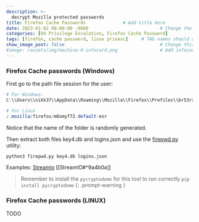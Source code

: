 ```yaml
---
description: >-
  decrypt Mozilla protected passwords
title: Firefox Cache Passwords              # Add title here
date: 2023-01-02 08:00:00 -0600                           # Change the date to match completion date
categories: [04 Privilege Escalation, Firefox Cache Password]                     # Change Templates to Writeup
tags: [firefox, cache password, linux privesc]     # TAG names should always be lowercase; replace template with writeup, and add relevant tags
show_image_post: false                                    # Change this to true
#image: /assets/img/machine-0-infocard.png                # Add infocard image here for post preview image
---
```

### Firefox Cache passwords (Windows)

First go to the path file session for the user:
```powershell
# For Windows:
C:\\Users\\nikk37\\AppData\\Roaming\\Mozilla\\Firefox\\Profiles\\br53rxeg.default-release

# For Linux
/.mozilla/firefox/m6omyf72.default-esr
```
Notice that the name of the folder is randomly generated.

Then extract both files key4.db and logins.json and use the [firepwd.py](https://github.com/lclevy/firepwd) utility:
```python
python3 firepwd.py key4.db logins.json
```
Examples:
[Streamio](https://shuciran.github.io/posts/Streamio/#fnref:firefox-cache-passwords)
[[StreamIO#^9a4b0a]]

> Remember to install the `pycryptodome` for this tool to run correctly `pip install pycryptodome`
{: .prompt-warning }

### Firefox Cache passwords (LINUX)

TODO